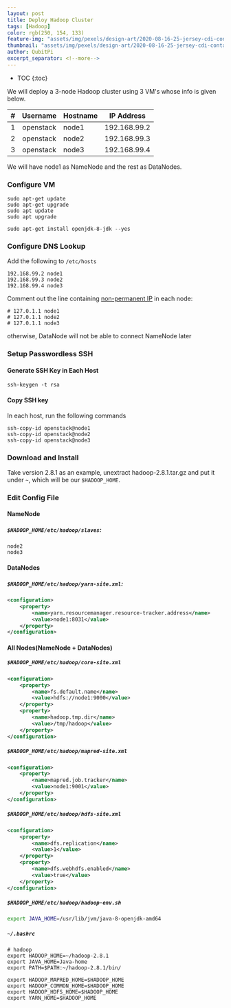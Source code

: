 ```yaml
---
layout: post
title: Deploy Hadoop Cluster
tags: [Hadoop]
color: rgb(250, 154, 133)
feature-img: "assets/img/pexels/design-art/2020-08-16-25-jersey-cdi-container-agnostic-support/cover.png"
thumbnail: "assets/img/pexels/design-art/2020-08-16-25-jersey-cdi-container-agnostic-support/cover.png"
author: QubitPi
excerpt_separator: <!--more-->
---
```


<!--more-->

* TOC
{:toc} 

We will deploy a 3-node Hadoop cluster using 3 VM's whose info is given below.

| # |  Username | Hostname | IP Address   |
|:-:|:---------:|----------|--------------|
| 1 | openstack | node1    | 192.168.99.2 |
| 2 | openstack | node2    | 192.168.99.3 |
| 3 | openstack | node3    | 192.168.99.4 |

We will have node1 as NameNode and the rest as DataNodes.

### Configure VM

    sudo apt-get update
    sudo apt-get upgrade
    sudo apt update
    sudo apt upgrade
    
    sudo apt-get install openjdk-8-jdk --yes
    
### Configure DNS Lookup

Add the following to `/etc/hosts`

    192.168.99.2 node1
    192.168.99.3 node2
    192.168.99.4 node3
    
Comment out the line containing
[non-permanent IP](https://www.debian.org/doc/manuals/debian-reference/ch05.en.html#_the_hostname_resolution) in each
node:

    # 127.0.1.1 node1
    # 127.0.1.1 node2
    # 127.0.1.1 node3
    
otherwise, DataNode will not be able to connect NameNode later

### Setup Passwordless SSH

#### Generate SSH Key in Each Host

    ssh-keygen -t rsa
    
#### Copy SSH key

In each host, run the following commands

    ssh-copy-id openstack@node1
    ssh-copy-id openstack@node2
    ssh-copy-id openstack@node3
    
### Download and Install

Take version 2.8.1 as an example, unextract hadoop-2.8.1.tar.gz and put it under `~`, which will be our `$HADOOP_HOME`.
    
### Edit Config File

#### NameNode

##### `$HADOOP_HOME/etc/hadoop/slaves`:

    node2
    node3
    
#### DataNodes

##### `$HADOOP_HOME/etc/hadoop/yarn-site.xml`:

```xml
<configuration>
    <property>
        <name>yarn.resourcemanager.resource-tracker.address</name>
        <value>node1:8031</value>
    </property>
</configuration>
```

#### All Nodes(NameNode + DataNodes)

##### `$HADOOP_HOME/etc/hadoop/core-site.xml`

```xml
<configuration>
    <property>
        <name>fs.default.name</name>
        <value>hdfs://node1:9000</value>
    </property>
    <property>
        <name>hadoop.tmp.dir</name>
        <value>/tmp/hadoop</value>
    </property>
</configuration>
```

##### `$HADOOP_HOME/etc/hadoop/mapred-site.xml`

```xml
<configuration>
    <property>
        <name>mapred.job.tracker</name>
        <value>node1:9001</value>
    </property>
</configuration>
```

##### `$HADOOP_HOME/etc/hadoop/hdfs-site.xml`

```xml
<configuration>
    <property>
        <name>dfs.replication</name>
        <value>1</value>
    </property>
    <property>
        <name>dfs.webhdfs.enabled</name>
        <value>true</value>
    </property>
</configuration>
```

##### `$HADOOP_HOME/etc/hadoop/hadoop-env.sh`

```bash
export JAVA_HOME=/usr/lib/jvm/java-8-openjdk-amd64
```

##### `~/.bashrc`

```
# hadoop
export HADOOP_HOME=~/hadoop-2.8.1
export JAVA_HOME=Java-home
export PATH=$PATH:~/hadoop-2.8.1/bin/

export HADOOP_MAPRED_HOME=$HADOOP_HOME
export HADOOP_COMMON_HOME=$HADOOP_HOME
export HADOOP_HDFS_HOME=$HADOOP_HOME
export YARN_HOME=$HADOOP_HOME
```